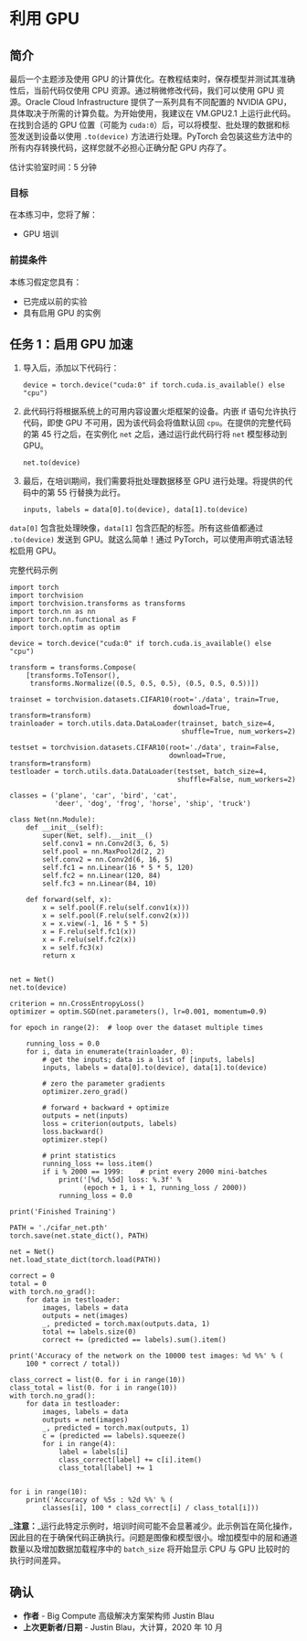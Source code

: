 # 利用 GPU

## 简介

最后一个主题涉及使用 GPU 的计算优化。在教程结束时，保存模型并测试其准确性后，当前代码仅使用 CPU 资源。通过稍微修改代码，我们可以使用 GPU 资源。Oracle Cloud Infrastructure 提供了一系列具有不同配置的 NVIDIA GPU，具体取决于所需的计算负载。为开始使用，我建议在 VM.GPU2.1 上运行此代码。在找到合适的 GPU 位置（可能为 `cuda:0`）后，可以将模型、批处理的数据和标签发送到设备以使用 `.to(device)` 方法进行处理。PyTorch 会包装这些方法中的所有内存转换代码，这样您就不必担心正确分配 GPU 内存了。

估计实验室时间：5 分钟

### 目标

在本练习中，您将了解：

*   GPU 培训

### 前提条件

本练习假定您具有：

*   已完成以前的实验
*   具有启用 GPU 的实例

## 任务 1：启用 GPU 加速

1.  导入后，添加以下代码行：
    
        device = torch.device("cuda:0" if torch.cuda.is_available() else "cpu")
        
2.  此代码行将根据系统上的可用内容设置火炬框架的设备。内嵌 if 语句允许执行代码，即使 GPU 不可用，因为该代码会将值默认回 `cpu`。在提供的完整代码的第 45 行之后，在实例化 `net` 之后，通过运行此代码行将 `net` 模型移动到 GPU。
    
        net.to(device)
        
3.  最后，在培训期间，我们需要将批处理数据移至 GPU 进行处理。将提供的代码中的第 55 行替换为此行。
    
        inputs, labels = data[0].to(device), data[1].to(device)
        

`data[0]` 包含批处理映像，`data[1]` 包含匹配的标签。所有这些值都通过 `.to(device)` 发送到 GPU。就这么简单！通过 PyTorch，可以使用声明式语法轻松启用 GPU。

完整代码示例

    import torch
    import torchvision
    import torchvision.transforms as transforms
    import torch.nn as nn
    import torch.nn.functional as F
    import torch.optim as optim
    
    device = torch.device("cuda:0" if torch.cuda.is_available() else "cpu")
    
    transform = transforms.Compose(
        [transforms.ToTensor(),
         transforms.Normalize((0.5, 0.5, 0.5), (0.5, 0.5, 0.5))])
    
    trainset = torchvision.datasets.CIFAR10(root='./data', train=True,
                                            download=True, transform=transform)
    trainloader = torch.utils.data.DataLoader(trainset, batch_size=4,
                                              shuffle=True, num_workers=2)
    
    testset = torchvision.datasets.CIFAR10(root='./data', train=False,
                                           download=True, transform=transform)
    testloader = torch.utils.data.DataLoader(testset, batch_size=4,
                                             shuffle=False, num_workers=2)
    
    classes = ('plane', 'car', 'bird', 'cat',
               'deer', 'dog', 'frog', 'horse', 'ship', 'truck')
    
    class Net(nn.Module):
        def __init__(self):
            super(Net, self).__init__()
            self.conv1 = nn.Conv2d(3, 6, 5)
            self.pool = nn.MaxPool2d(2, 2)
            self.conv2 = nn.Conv2d(6, 16, 5)
            self.fc1 = nn.Linear(16 * 5 * 5, 120)
            self.fc2 = nn.Linear(120, 84)
            self.fc3 = nn.Linear(84, 10)
    
        def forward(self, x):
            x = self.pool(F.relu(self.conv1(x)))
            x = self.pool(F.relu(self.conv2(x)))
            x = x.view(-1, 16 * 5 * 5)
            x = F.relu(self.fc1(x))
            x = F.relu(self.fc2(x))
            x = self.fc3(x)
            return x
    
    
    net = Net()
    net.to(device)
    
    criterion = nn.CrossEntropyLoss()
    optimizer = optim.SGD(net.parameters(), lr=0.001, momentum=0.9)
    
    for epoch in range(2):  # loop over the dataset multiple times
    
        running_loss = 0.0
        for i, data in enumerate(trainloader, 0):
            # get the inputs; data is a list of [inputs, labels]
            inputs, labels = data[0].to(device), data[1].to(device)
    
            # zero the parameter gradients
            optimizer.zero_grad()
    
            # forward + backward + optimize
            outputs = net(inputs)
            loss = criterion(outputs, labels)
            loss.backward()
            optimizer.step()
    
            # print statistics
            running_loss += loss.item()
            if i % 2000 == 1999:    # print every 2000 mini-batches
                print('[%d, %5d] loss: %.3f' %
                      (epoch + 1, i + 1, running_loss / 2000))
                running_loss = 0.0
    
    print('Finished Training')
    
    PATH = './cifar_net.pth'
    torch.save(net.state_dict(), PATH)
    
    net = Net()
    net.load_state_dict(torch.load(PATH))
    
    correct = 0
    total = 0
    with torch.no_grad():
        for data in testloader:
            images, labels = data
            outputs = net(images)
            _, predicted = torch.max(outputs.data, 1)
            total += labels.size(0)
            correct += (predicted == labels).sum().item()
    
    print('Accuracy of the network on the 10000 test images: %d %%' % (
        100 * correct / total))
    
    class_correct = list(0. for i in range(10))
    class_total = list(0. for i in range(10))
    with torch.no_grad():
        for data in testloader:
            images, labels = data
            outputs = net(images)
            _, predicted = torch.max(outputs, 1)
            c = (predicted == labels).squeeze()
            for i in range(4):
                label = labels[i]
                class_correct[label] += c[i].item()
                class_total[label] += 1
    
    
    for i in range(10):
        print('Accuracy of %5s : %2d %%' % (
            classes[i], 100 * class_correct[i] / class_total[i]))
    

_**注意：**_运行此特定示例时，培训时间可能不会显著减少。此示例旨在简化操作，因此目的在于确保代码正确执行。问题是图像和模型很小。增加模型中的层和通道数量以及增加数据加载程序中的 `batch_size` 将开始显示 CPU 与 GPU 比较时的执行时间差异。

## 确认

*   **作者** - Big Compute 高级解决方案架构师 Justin Blau
*   **上次更新者/日期** - Justin Blau，大计算，2020 年 10 月